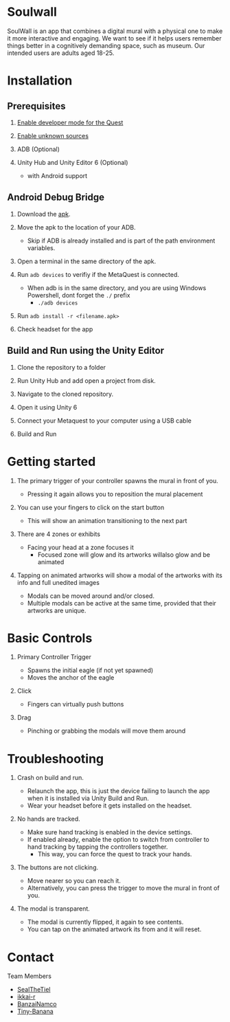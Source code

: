 # Soulwall
SoulWall is an app that combines a digital mural with a physical one to make it more interactive and engaging. We want to see if it helps users remember things better in a cognitively demanding space, such as museum. Our intended users  are adults aged 18-25.


# Installation
## Prerequisites
1. [Enable developer mode for the Quest](https://developers.meta.com/horizon/documentation/native/android/mobile-device-setup/)

2. [Enable unknown sources](https://www.meta.com/help/quest/articles/headsets-and-accessories/oculus-rift-s/unknown-sources/)

3. ADB (Optional)

4. Unity Hub and Unity Editor 6 (Optional)
   - with Android support
## Android Debug Bridge
1. Download the [apk](https://github.com/SealTheTiel/SoulWall/releases).

2. Move the apk to the location of your ADB.
   - Skip if ADB is already installed and is part of the path environment variables.

4. Open a terminal in the same directory of the apk.

5. Run `adb devices` to verifiy if the MetaQuest is connected.
   - When adb is in the same directory, and you are using Windows Powershell, dont forget the `./` prefix
     - `./adb devices`

6. Run `adb install -r <filename.apk>`

7. Check headset for the app

## Build and Run using the Unity Editor
1. Clone the repository to a folder

2. Run Unity Hub and add open a project from disk.

3. Navigate to the cloned repository.

4. Open it using Unity 6

5. Connect your Metaquest to your computer using a USB cable

6. Build and Run

# Getting started
1. The primary trigger of your controller spawns the mural in front of you.
   - Pressing it again allows you to reposition the mural placement

2. You can use your fingers to click on the start button
   - This will show an animation transitioning to the next part

3. There are 4 zones or exhibits
   - Facing your head at a zone focuses it
     - Focused zone will glow and its artworks willalso glow and be animated

4. Tapping on animated artworks will show a modal of the artworks with its info and full unedited images
   - Modals can be moved around and/or closed.
   - Multiple modals can be active at the same time, provided that their artworks are unique.

# Basic Controls
1. Primary Controller Trigger
   - Spawns the initial eagle (if not yet spawned)
   - Moves the anchor of the eagle

2. Click
   - Fingers can virtually push buttons

3. Drag
   - Pinching or grabbing the modals will move them around

# Troubleshooting
1. Crash on build and run.
   - Relaunch the app, this is just the device failing to launch the app when it is installed via Unity Build and Run.
   - Wear your headset before it gets installed on the headset.
  
2. No hands are tracked.
   - Make sure hand tracking is enabled in the device settings.
   - If enabled already, enable the option to switch from controller to hand tracking by tapping the controllers together.
     - This way, you can force the quest to track your hands.

3. The buttons are not clicking.
   - Move nearer so you can reach it.
   - Alternatively, you can press the trigger to move the mural in front of you.

4. The modal is transparent.
   - The modal is currently flipped, it again to see contents.
   - You can tap on the animated artwork its from and it will reset.

# Contact
Team Members
- [SealTheTiel](https://github.com/SealTheTiel)
- [ikkai-r](https://github.com/ikkai-r)
- [BanzaiNamco](https://github.com/BanzaiNamco)
- [Tiny-Banana](https://github.com/Tiny-Banana)

